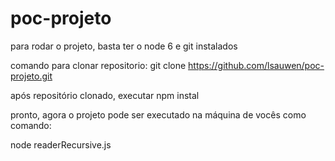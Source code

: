 # poc-projeto

para rodar o projeto, basta ter o node 6 e git instalados

comando para clonar repositorio:  git clone https://github.com/lsauwen/poc-projeto.git

após repositório clonado, executar npm instal

pronto, agora o projeto pode ser executado na máquina de vocês como comando:

node readerRecursive.js
